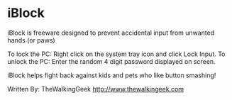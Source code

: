 # iBlock
iBlock is freeware designed to prevent accidental input from unwanted hands (or paws)

To lock the PC: Right click on the system tray icon and click Lock Input.
To unlock the PC: Enter the random 4 digit password displayed on screen.

iBlock helps fight back against kids and pets who like button smashing!


Written By:  TheWalkingGeek     http://www.thewalkingeek.com
